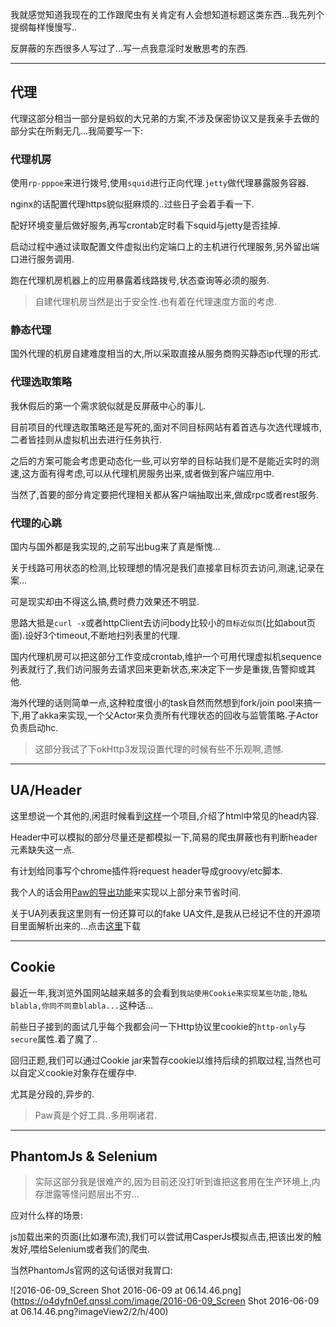 我就感觉知道我现在的工作跟爬虫有关肯定有人会想知道标题这类东西...我先列个提纲每样慢慢写.. 

反屏蔽的东西很多人写过了...写一点我意淫时发散思考的东西.  

- - - - -- 

## 代理 

代理这部分相当一部分是蚂蚁的大兄弟的方案,不涉及保密协议又是我亲手去做的部分实在所剩无几...我简要写一下: 

### 代理机房 

使用`rp-pppoe`来进行拨号,使用`squid`进行正向代理.`jetty`做代理暴露服务容器.    

nginx的话配置代理https貌似挺麻烦的..过些日子会着手看一下. 

配好环境变量后做好服务,再写crontab定时看下squid与jetty是否挂掉. 

启动过程中通过读取配置文件虚拟出约定端口上的主机进行代理服务,另外留出端口进行服务调用. 

跑在代理机房机器上的应用暴露着线路拨号,状态查询等必须的服务.  

> 自建代理机房当然是出于安全性.也有着在代理速度方面的考虑.  

### 静态代理 

国外代理的机房自建难度相当的大,所以采取直接从服务商购买静态ip代理的形式. 

### 代理选取策略 

我休假后的第一个需求貌似就是反屏蔽中心的事儿. 

目前项目的代理选取策略还是写死的,面对不同目标网站有着首选与次选代理城市,二者皆挂则从虚拟机出去进行任务执行. 

之后的方案可能会考虑更动态化一些,可以穷举的目标站我们是不是能近实时的测速,这方面有得考虑,可以从代理机房服务出来,或者做到客户端应用中. 

当然了,首要的部分肯定要把代理相关都从客户端抽取出来,做成rpc或者rest服务.  

### 代理的心跳 

国内与国外都是我实现的,之前写出bug来了真是惭愧... 

关于线路可用状态的检测,比较理想的情况是我们直接拿目标页去访问,测速,记录在案... 

可是现实却由不得这么搞,费时费力效果还不明显. 

思路大抵是`curl -x`或者httpClient去访问body比较小的`目标近似页`(比如about页面).设好3个timeout,不断地扫列表里的代理. 

国内代理机房可以把这部分工作变成crontab,维护一个可用代理虚拟机sequence列表就行了,我们访问服务去请求回来更新状态,来决定下一步是重拨,告警抑或其他.  

海外代理的话则简单一点,这种粒度很小的task自然而然想到fork/join pool来搞一下,用了akka来实现,一个父Actor来负责所有代理状态的回收与监管策略.子Actor负责启动hc. 

> 这部分我试了下okHttp3发现设置代理的时候有些不乐观啊,遗憾. 

- - - - -- 

## UA/Header 

这里想说一个其他的,闲逛时候看到[这样](https://github.com/joshbuchea/HEAD)一个项目,介绍了html中常见的head内容. 

Header中可以模拟的部分尽量还是都模拟一下,简易的爬虫屏蔽也有判断header元素缺失这一点.  

有计划给同事写个chrome插件将request header导成groovy/etc脚本. 

我个人的话会用[Paw的导出功能](http://www.slahser.com/2016/03/20/可视化请求客户端PAW与network-utility-x/)来实现以上部分来节省时间.  

关于UA列表我这里则有一份还算可以的fake UA文件,是我从已经记不住的开源项目里面解析出来的...点击[这里](https://o4dyfn0ef.qnssl.com/useragents)下载 

- - - - -- 

## Cookie 

最近一年,我浏览外国网站越来越多的会看到`我站使用Cookie来实现某些功能,隐私blabla,你同不同意blabla...`这种话... 

前些日子接到的面试几乎每个我都会问一下Http协议里cookie的`http-only`与`secure`属性.着了魔了.. 

回归正题,我们可以通过Cookie jar来暂存cookie以维持后续的抓取过程,当然也可以自定义cookie对象存在缓存中. 

尤其是分段的,异步的. 

> Paw真是个好工具..多用啊诸君. 


- - - - -- 

## PhantomJs & Selenium 

> 实际这部分我是很难产的,因为目前还没打听到谁把这套用在生产环境上,内存泄露等怪问题层出不穷... 

应对什么样的场景: 

js加载出来的页面(比如瀑布流),我们可以尝试用CasperJs模拟点击,把该出发的触发好,喂给Selenium或者我们的爬虫. 

当然PhantomJs官网的这句话很对我胃口:  

![2016-06-09_Screen Shot 2016-06-09 at 06.14.46.png](https://o4dyfn0ef.qnssl.com/image/2016-06-09_Screen Shot 2016-06-09 at 06.14.46.png?imageView2/2/h/400) 
